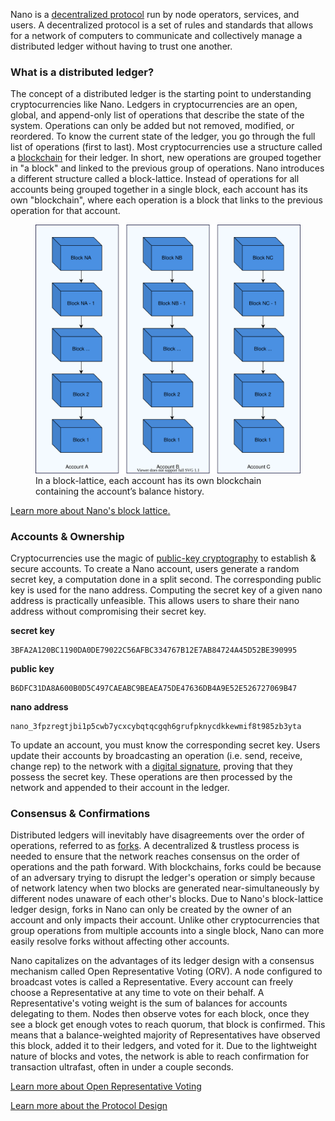 Nano is a <a href="https://en.wikipedia.org/wiki/Decentralized_computing#Peer-to-peer" target="_blank">decentralized protocol</a> run by node operators, services, and users. A decentralized protocol is a set of rules and standards that allows for a network of computers to communicate and collectively manage a distributed ledger without having to trust one another.

### What is a distributed ledger?

The concept of a distributed ledger is the starting point to understanding cryptocurrencies like Nano. Ledgers in cryptocurrencies are an open, global, and append-only list of operations that describe the state of the system. Operations can only be added but not removed, modified, or reordered. To know the current state of the ledger, you go through the full list of operations (first to last). Most cryptocurrencies use a structure called a <a href="https://en.wikipedia.org/wiki/Blockchain" target="_blank">blockchain</a> for their ledger. In short, new operations are grouped together in "a block" and linked to the previous group of operations. Nano introduces a different structure called a block-lattice. Instead of operations for all accounts being grouped together in a single block, each account has its own "blockchain", where each operation is a block that links to the previous operation for that account.

<figure>
    <img src='/resources/account-chains.svg' />
    <figcaption>In a block-lattice, each account has its own blockchain containing the account’s balance history.</figcaption>
</figure>

<a href="https://docs.nano.org/protocol-design/ledger/" target="_blank">Learn more about Nano's block lattice.</a>

### Accounts & Ownership

Cryptocurrencies use the magic of <a href="https://en.wikipedia.org/wiki/Public-key_cryptography" target="_blank">public-key cryptography</a> to establish & secure accounts. To create a Nano account, users generate a random secret key, a computation done in a split second. The corresponding public key is used for the nano address. Computing the secret key of a given nano address is practically unfeasible. This allows users to share their nano address without compromising their secret key.

**secret key**

```
3BFA2A120BC1190DA0DE79022C56AFBC334767B12E7AB84724A45D52BE390995
```

**public key**

```
B6DFC31DA8A600B0D5C497CAEABC9BEAEA75DE47636DB4A9E52E526727069B47
```

**nano address**

```
nano_3fpzregtjbi1p5cwb7ycxcybqtqcgqh6grufpknycdkkewmif8t985zb3yta
```

To update an account, you must know the corresponding secret key. Users update their accounts by broadcasting an operation (i.e. send, receive, change rep) to the network with a <a href="https://en.wikipedia.org/wiki/Digital_signature" target="_blank">digital signature</a>, proving that they possess the secret key. These operations are then processed by the network and appended to their account in the ledger.

### Consensus & Confirmations

Distributed ledgers will inevitably have disagreements over the order of operations, referred to as <a href="https://en.wikipedia.org/wiki/Fork_(blockchain)" target="_blank">forks</a>. A decentralized & trustless process is needed to ensure that the network reaches consensus on the order of operations and the path forward. With blockchains, forks could be because of an adversary trying to disrupt the ledger's operation or simply because of network latency when two blocks are generated near-simultaneously by different nodes unaware of each other's blocks. Due to Nano's block-lattice ledger design, forks in Nano can only be created by the owner of an account and only impacts their account. Unlike other cryptocurrencies that group operations from multiple accounts into a single block, Nano can more easily resolve forks without affecting other accounts.

Nano capitalizes on the advantages of its ledger design with a consensus mechanism called Open Representative Voting (ORV). A node configured to broadcast votes is called a Representative. Every account can freely choose a Representative at any time to vote on their behalf. A Representative's voting weight is the sum of balances for accounts delegating to them. Nodes then observe votes for each block, once they see a block get enough votes to reach quorum, that block is confirmed. This means that a balance-weighted majority of Representatives have observed this block, added it to their ledgers, and voted for it. Due to the lightweight nature of blocks and votes, the network is able to reach confirmation for transaction ultrafast, often in under a couple seconds.

<a href="https://docs.nano.org/protocol-design/orv-consensus/" target="_blank">Learn more about Open Representative Voting</a>

<a href="https://docs.nano.org/protocol-design/introduction/" target="_blank">Learn more about the Protocol Design</a>
